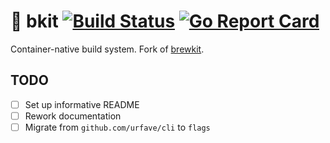 # :dolphin: bkit [![Build Status](https://github.com/nightnoryu/bkit/actions/workflows/go.yml/badge.svg)](https://github.com/nightnoryu/bkit/actions/workflows/go.yml) [![Go Report Card](https://goreportcard.com/badge/github.com/nightnoryu/bkit)](https://goreportcard.com/report/github.com/nightnoryu/bkit)

Container-native build system. Fork of [brewkit](https://github.com/ispringtech/brewkit).

## TODO

- [ ] Set up informative README
- [ ] Rework documentation
- [ ] Migrate from `github.com/urfave/cli` to `flags`
